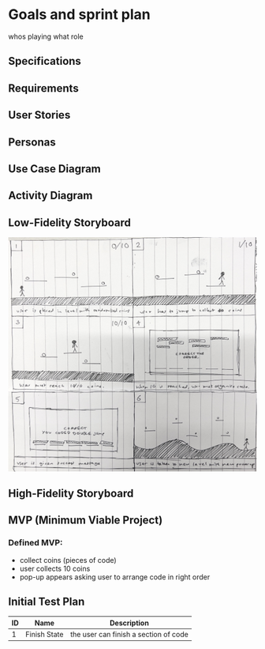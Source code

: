# Goals and sprint plan

whos playing what role

## Specifications

## Requirements

## User Stories

## Personas

## Use Case Diagram

## Activity Diagram



## Low-Fidelity Storyboard

![Low Fid](/Res/MVP%20Storyboard.jpg )

## High-Fidelity Storyboard

## MVP (Minimum Viable Project)

### Defined MVP: 
 - collect coins (pieces of code)
 - user collects 10 coins
 - pop-up appears asking user to arrange code in right order


## Initial Test Plan

| ID | Name | Description |
| --- |----- | ----- |
| 1 | Finish State | the user can finish a section of code |

